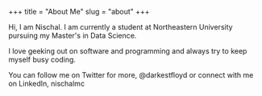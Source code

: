 +++
title = "About Me"
slug = "about"
+++

Hi, I am Nischal. I am currently a student at Northeastern University pursuing my Master's in 
Data Science. 

I love geeking out on software and programming and always try to keep myself busy coding.

You can follow me on Twitter for more, @darkestfloyd or connect with me on LinkedIn, nischalmc 

